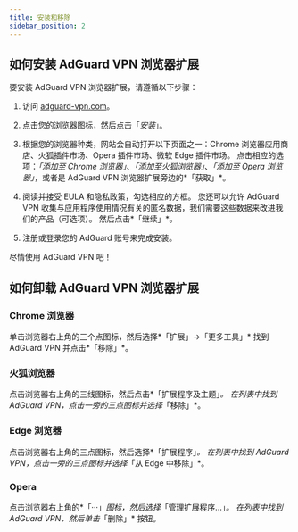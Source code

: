 ```yaml
---
title: 安装和移除
sidebar_position: 2
---
```


## 如何安装 AdGuard VPN 浏览器扩展

要安装 AdGuard VPN 浏览器扩展，请遵循以下步骤：

1. 访问 [adguard-vpn.com](https://adguard-vpn.com/browser-extension/overview.html)。

2. 点击您的浏览器图标，然后点击「*安装*」。

3. 根据您的浏览器种类，网站会自动打开以下页面之一：Chrome 浏览器应用商店、火狐插件市场、Opera 插件市场、微软 Edge 插件市场。 点击相应的选项：*「添加至 Chrome 浏览器」*、*「添加至火狐浏览器」*、*「添加至 Opera 浏览器」*，或者是 AdGuard VPN 浏览器扩展旁边的*「获取」*。

4. 阅读并接受 EULA 和隐私政策，勾选相应的方框。 您还可以允许 AdGuard VPN 收集与应用程序使用情况有关的匿名数据，我们需要这些数据来改进我们的产品（可选项）。 然后点击*「继续」*。

5. 注册或登录您的 AdGuard 账号来完成安装。

尽情使用 AdGuard VPN 吧！

## 如何卸载 AdGuard VPN 浏览器扩展

### Chrome 浏览器

单击浏览器右上角的三个点图标，然后选择*「扩展」→「更多工具」* 找到 AdGuard VPN 并点击*「移除」*。

### 火狐浏览器

点击浏览器右上角的三线图标，然后点击*「扩展程序及主题」*。 在列表中找到 AdGuard VPN，点击一旁的三点图标并选择*「移除」*。

### Edge 浏览器

点击浏览器右上角的三点图标，然后选择*「扩展程序」*。 在列表中找到 AdGuard VPN，点击一旁的三点图标并选择*「从 Edge 中移除」*。

### Opera

点击浏览器右上角的*「···」*图标，然后选择*「管理扩展程序...」*。 在列表中找到 AdGuard VPN，然后单击*「删除」* 按钮。
